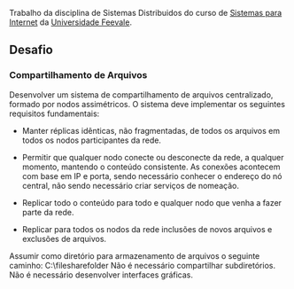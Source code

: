 Trabalho da disciplina de Sistemas Distribuidos do curso de <a href="https://www.feevale.br/graduacao/sistemas-para-internet" target="_blank">Sistemas para Internet</a> da <a href="https://www.feevale.br" target="_blank">Universidade Feevale</a>.

## Desafio

### Compartilhamento de Arquivos
Desenvolver um sistema de compartilhamento de arquivos centralizado, formado por nodos
assimétricos. O sistema deve implementar os seguintes requisitos fundamentais:

* Manter réplicas idênticas, não fragmentadas, de todos os arquivos em todos os nodos
participantes da rede.

* Permitir que qualquer nodo conecte ou desconecte da rede, a qualquer momento,
mantendo o conteúdo consistente. As conexões acontecem com base em IP e porta,
sendo necessário conhecer o endereço do nó central, não sendo necessário criar
serviços de nomeação.

* Replicar todo o conteúdo para todo e qualquer nodo que venha a fazer parte da rede.

* Replicar para todos os nodos da rede inclusões de novos arquivos e exclusões de
arquivos.

Assumir como diretório para armazenamento de arquivos o seguinte caminho: C:\filesharefolder
Não é necessário compartilhar subdiretórios.
Não é necessário desenvolver interfaces gráficas.
